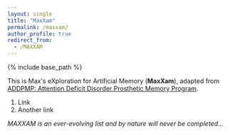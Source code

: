 ```yaml
---
layout: single
title: "MaxXam"
permalink: /maxxam/
author_profile: true
redirect_from:
  - /MAXXAM
---
```


{% include base_path %}

This is Max's eXploration for Artificial Memory (**MaxXam**), adapted from [ADDPMP: Attention Deficit Disorder Prosthetic Memory Program](https://addpmp.slamjam.com/).

1. Link
2. Another link

_MAXXAM is an ever-evolving list and by nature will never be completed..._

